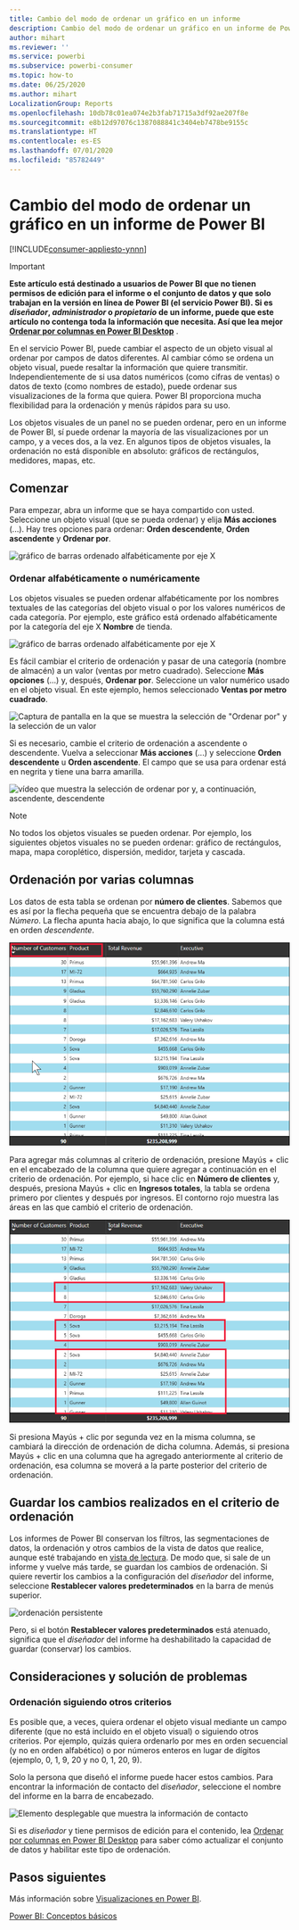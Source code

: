 ```yaml
---
title: Cambio del modo de ordenar un gráfico en un informe
description: Cambio del modo de ordenar un gráfico en un informe de Power BI
author: mihart
ms.reviewer: ''
ms.service: powerbi
ms.subservice: powerbi-consumer
ms.topic: how-to
ms.date: 06/25/2020
ms.author: mihart
LocalizationGroup: Reports
ms.openlocfilehash: 10db78c01ea074e2b3fab71715a3df92ae207f8e
ms.sourcegitcommit: e8b12d97076c1387088841c3404eb7478be9155c
ms.translationtype: HT
ms.contentlocale: es-ES
ms.lasthandoff: 07/01/2020
ms.locfileid: "85782449"
---
```

# <a name="change-how-a-chart-is-sorted-in-a-power-bi-report"></a>Cambio del modo de ordenar un gráfico en un informe de Power BI

[!INCLUDE[consumer-appliesto-ynnn](../includes/consumer-appliesto-ynnn.md)]


> [!IMPORTANT]
> **Este artículo está destinado a usuarios de Power BI que no tienen permisos de edición para el informe o el conjunto de datos y que solo trabajan en la versión en línea de Power BI (el servicio Power BI). Si es *diseñador*, *administrador* o *propietario* de un informe, puede que este artículo no contenga toda la información que necesita. Así que lea mejor [Ordenar por columnas en Power BI Desktop](../create-reports/desktop-sort-by-column.md)** .

En el servicio Power BI, puede cambiar el aspecto de un objeto visual al ordenar por campos de datos diferentes. Al cambiar cómo se ordena un objeto visual, puede resaltar la información que quiere transmitir. Independientemente de si usa datos numéricos (como cifras de ventas) o datos de texto (como nombres de estado), puede ordenar sus visualizaciones de la forma que quiera. Power BI proporciona mucha flexibilidad para la ordenación y menús rápidos para su uso. 

Los objetos visuales de un panel no se pueden ordenar, pero en un informe de Power BI, sí puede ordenar la mayoría de las visualizaciones por un campo, y a veces dos, a la vez. En algunos tipos de objetos visuales, la ordenación no está disponible en absoluto: gráficos de rectángulos, medidores, mapas, etc. 

## <a name="get-started"></a>Comenzar

Para empezar, abra un informe que se haya compartido con usted. Seleccione un objeto visual (que se pueda ordenar) y elija **Más acciones** (...).  Hay tres opciones para ordenar: **Orden descendente**, **Orden ascendente** y **Ordenar por**. 
    

![gráfico de barras ordenado alfabéticamente por eje X](media/end-user-change-sort/power-bi-more-actions.png)

### <a name="sort-alphabetically-or-numerically"></a>Ordenar alfabéticamente o numéricamente

Los objetos visuales se pueden ordenar alfabéticamente por los nombres textuales de las categorías del objeto visual o por los valores numéricos de cada categoría. Por ejemplo, este gráfico está ordenado alfabéticamente por la categoría del eje X **Nombre** de tienda.

![gráfico de barras ordenado alfabéticamente por eje X](media/end-user-change-sort/powerbi-sort-category.png)

Es fácil cambiar el criterio de ordenación y pasar de una categoría (nombre de almacén) a un valor (ventas por metro cuadrado). Seleccione **Más opciones** (...) y, después, **Ordenar por**. Seleccione un valor numérico usado en el objeto visual.  En este ejemplo, hemos seleccionado **Ventas por metro cuadrado**.

![Captura de pantalla en la que se muestra la selección de "Ordenar por" y la selección de un valor](media/end-user-change-sort/power-bi-sort-value.png)

Si es necesario, cambie el criterio de ordenación a ascendente o descendente.  Vuelva a seleccionar **Más acciones** (...) y seleccione **Orden descendente** u **Orden ascendente**. El campo que se usa para ordenar está en negrita y tiene una barra amarilla.

   ![vídeo que muestra la selección de ordenar por y, a continuación, ascendente, descendente](media/end-user-change-sort/sort.gif)

> [!NOTE]
> No todos los objetos visuales se pueden ordenar. Por ejemplo, los siguientes objetos visuales no se pueden ordenar: gráfico de rectángulos, mapa, mapa coroplético, dispersión, medidor, tarjeta y cascada.

## <a name="sorting-by-multiple-columns"></a>Ordenación por varias columnas
Los datos de esta tabla se ordenan por **número de clientes**.  Sabemos que es así por la flecha pequeña que se encuentra debajo de la palabra *Número*. La flecha apunta hacia abajo, lo que significa que la columna está en orden *descendente*.

![captura de pantalla que muestra la primera columna que se usa para la ordenación](media/end-user-change-sort/power-bi-sort-first.png)


Para agregar más columnas al criterio de ordenación, presione Mayús + clic en el encabezado de la columna que quiere agregar a continuación en el criterio de ordenación. Por ejemplo, si hace clic en **Número de clientes** y, después, presiona Mayús + clic en **Ingresos totales**, la tabla se ordena primero por clientes y después por ingresos. El contorno rojo muestra las áreas en las que cambió el criterio de ordenación.

![captura de pantalla que muestra la segunda columna que se usa para la ordenación](media/end-user-change-sort/power-bi-sort-second.png)

Si presiona Mayús + clic por segunda vez en la misma columna, se cambiará la dirección de ordenación de dicha columna. Además, si presiona Mayús + clic en una columna que ha agregado anteriormente al criterio de ordenación, esa columna se moverá a la parte posterior del criterio de ordenación.


## <a name="saving-changes-you-make-to-sort-order"></a>Guardar los cambios realizados en el criterio de ordenación
Los informes de Power BI conservan los filtros, las segmentaciones de datos, la ordenación y otros cambios de la vista de datos que realice, aunque esté trabajando en [vista de lectura](end-user-reading-view.md). De modo que, si sale de un informe y vuelve más tarde, se guardan los cambios de ordenación.  Si quiere revertir los cambios a la configuración del *diseñador* del informe, seleccione **Restablecer valores predeterminados** en la barra de menús superior. 

![ordenación persistente](media/end-user-change-sort/power-bi-reset.png)

Pero, si el botón **Restablecer valores predeterminados** está atenuado, significa que el *diseñador* del informe ha deshabilitado la capacidad de guardar (conservar) los cambios.

<a name="other"></a>
## <a name="considerations-and-troubleshooting"></a>Consideraciones y solución de problemas

### <a name="sorting-using-other-criteria"></a>Ordenación siguiendo otros criterios
Es posible que, a veces, quiera ordenar el objeto visual mediante un campo diferente (que no está incluido en el objeto visual) o siguiendo otros criterios.  Por ejemplo, quizás quiera ordenarlo por mes en orden secuencial (y no en orden alfabético) o por números enteros en lugar de dígitos (ejemplo, 0, 1, 9, 20 y no 0, 1, 20, 9).  

Solo la persona que diseñó el informe puede hacer estos cambios. Para encontrar la información de contacto del *diseñador*, seleccione el nombre del informe en la barra de encabezado.

![Elemento desplegable que muestra la información de contacto](media/end-user-change-sort/power-bi-contact.png)

Si es *diseñador* y tiene permisos de edición para el contenido, lea [Ordenar por columnas en Power BI Desktop](../create-reports/desktop-sort-by-column.md) para saber cómo actualizar el conjunto de datos y habilitar este tipo de ordenación.

## <a name="next-steps"></a>Pasos siguientes
Más información sobre [Visualizaciones en Power BI](end-user-visualizations.md).

[Power BI: Conceptos básicos](end-user-basic-concepts.md)
